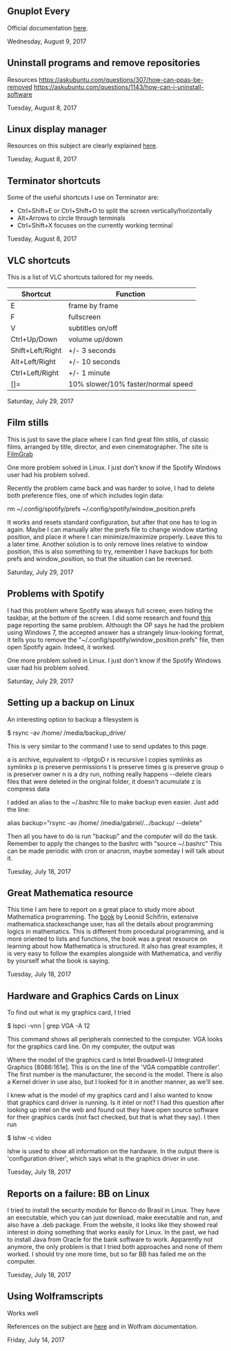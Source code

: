 <h2>
Gnuplot Every
</h2>

Official documentation <a href="http://gnuplot.sourceforge.net/docs_4.2/node121.html">here</a>.

Wednesday, August 9, 2017

<!-- end of blog post-->

<h2>
Uninstall programs and remove repositories
</h2>


Resources
https://askubuntu.com/questions/307/how-can-ppas-be-removed
https://askubuntu.com/questions/1143/how-can-i-uninstall-software




Tuesday, August 8, 2017



<!-- end of blog post-->




<h2>
Linux display manager
</h2>






Resources on this subject are clearly explained <a href="https://askubuntu.com/questions/829108/what-is-gdm3-kdm-lightdm-how-to-install-and-remove-them">here</a>.



Tuesday, August 8, 2017



<!-- end of blog post-->




<h2>
Terminator shortcuts
</h2>

Some of the useful shortcuts I use on Terminator are:

- Ctrl+Shift+E or Ctrl+Shift+O to split the screen vertically/horizontally
- Alt+Arrows to circle through terminals
- Ctrl+Shift+X focuses on the currently working terminal

Tuesday, August 8, 2017



<!-- end of blog post-->



<h2>
VLC shortcuts
</h2>


This is a list of VLC shortcuts tailored for my needs.


| Shortcut | Function |
|-----------------|----------------|
| E               | frame by frame |
| F               | fullscreen |
| V               | subtitles on/off |
| Ctrl+Up/Down    | volume up/down |
| Shift+Left/Right   | +/- 3 seconds |
| Alt+Left/Right     | +/- 10 seconds |
| Ctrl+Left/Right    | +/- 1 minute |
| []=                | 10% slower/10% faster/normal speed |

Saturday, July 29, 2017



<!-- end of blog post-->

<h2>
Film stills
</h2>


This is just to save the place where I can find great film stills, of classic films,
arranged by title, director, and even cinematographer. The site is <a href="https://film-grab.com/">FilmGrab</a>



One more problem solved in Linux. I just don't know if the Spotify Windows user had his problem solved.



Recently the problem came back and was harder to solve, I had to delete both preference files,
one of which includes login data:


<p class="code">
rm ~/.config/spotify/prefs ~/.config/spotify/window_position.prefs



It works and resets standard configuration, but after that one has to log in again.
Maybe I can manually alter the prefs file to change window starting position,
and place it where I can minimize/maximize properly. Leave this to a later time.
Another solution is to only remove lines relative to window position, this is also something to try,
remember I have backups for both prefs and window_position, so that the situation can be reversed.



Saturday, July 29, 2017



<!-- end of blog post-->





<h2>
Problems with Spotify
</h2>


I had this problem where Spotify was always full screen, even hiding the taskbar, at the bottom
of the screen. I did some research and found <a href="https://community.spotify.com/t5/Desktop-Linux-Windows-Web-Player/Spotify-open-in-full-screen-cannot-access-taskbar-anymore/td-p/1044311">this</a> page reporting the
same problem. Although the OP says he had the problem using Windows 7, the accepted answer
has a strangely linux-looking format, it tells you to remove the "~/.config/spotify/window_position.prefs"
file, then open Spotify again. Indeed, it worked.

One more problem solved in Linux. I just don't know if the Spotify Windows user had his problem solved.

Saturday, July 29, 2017


<!-- end of blog post-->

<h2>
Setting up a backup on Linux
</h2>


An interesting option to backup a filesystem is


<p class="code">
$ rsync -av /home/ /media/backup_drive/



This is very similar to the command I use to send updates to this page.



a is archive, equivalent to -rlptgoD
r is recursive
l copies symlinks as symlinks
p is preserve permissions
t is preserve times
g is preserve group
o is preserver owner
n is a dry run, nothing really happens
--delete clears files that were deleted in the original folder, it doesn't acumulate
z is compress data



I added an alias to the ~/.bashrc file to make backup even easier. Just add the line:


<p class="code">
alias backup="rsync -av /home/ /media/gabriel/.../backup/ --delete"



Then all you have to do is run "backup" and the computer will do the task.
Remember to apply the changes to the bashrc with "source ~/.bashrc"
This can be made periodic with cron or anacron, maybe someday I will talk about it.



Tuesday, July 18, 2017



<!-- end of blog post-->




<h2>
Great Mathematica resource
</h2>


This time I am here to report on a great place to study more about Mathematica programming.
The <a href="http://www.mathprogramming-intro.org/">book</a> by Leonid Schifrin, extensive
mathematica.stackexchange user, has all the details about programming logics in mathematics.
This is different from procedural programming, and is more oriented to lists and functions,
the book was a great resource on learning about how Mathematica is structured. It also
has great examples, it is very easy to follow the examples alongside with Mathematica,
and verifiy by yourself what the book is saying.



Tuesday, July 18, 2017



<!-- end of blog post-->




<h2>
Hardware and Graphics Cards on Linux
</h2>


To find out what is my graphics card, I tried


<p class="code">
$ lspci -vnn | grep VGA -A 12



This command shows all peripherals connected to the computer. VGA looks for
the graphics card line. On my computer, the output was



Where the model of the graphics card is Intel Broadwell-U Integrated Graphics [8086:161e]. This is on the line
of the 'VGA compatible controller'. The first number is the manufacturer, the second is the model.
There is also a Kernel driver in use also, but I looked for it in another manner, as we'll see.



I knew what is the model of my graphics card and I also wanted to know that graphics card driver is running. Is
it intel or not? I had this question after looking up intel on the web and found out they have open source
software for their graphics cards (not fact checked, but that is what they say). I then run


<p class="code">
$ lshw -c video



lshw is used to show all information on the hardware. In the output there is 'configuration driver',
which says what is the graphics driver in use.



Tuesday, July 18, 2017



<!-- end of blog post-->





<h2>
Reports on a failure: BB on Linux
</h2>


I tried to install the security module for Banco do Brasil in Linux. They have an executable,
which you can just download, make executable and run, and also have a .deb package.
From the website, it looks like they showed real interest in doing something that works easily
for Linux. In the past, we had to install Java from Oracle for the bank software to work.
Apparently not anymore, the only problem is that I tried both approaches and none of them
worked.
I should try one more time, but so far BB has failed me on the computer.




Tuesday, July 18, 2017



<!-- end of blog post-->




<h2>
Using Wolframscripts
</h2>

Works well

References on the subject are [here][wolframscript] and in Wolfram documentation.

[wolframscript]: http://blog.wolfram.com/2017/05/17/wolframscript-run-your-code-from-anywhere/


Friday, July 14, 2017



<!-- end of blog post-->
